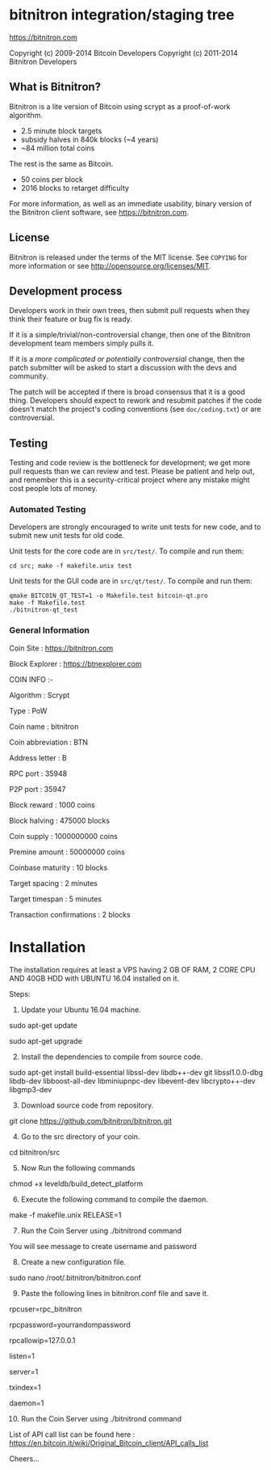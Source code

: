 bitnitron integration/staging tree
================================

https://bitnitron.com

Copyright (c) 2009-2014 Bitcoin Developers
Copyright (c) 2011-2014 Bitnitron Developers

What is Bitnitron?
----------------

Bitnitron is a lite version of Bitcoin using scrypt as a proof-of-work algorithm.
 - 2.5 minute block targets
 - subsidy halves in 840k blocks (~4 years)
 - ~84 million total coins

The rest is the same as Bitcoin.
 - 50 coins per block
 - 2016 blocks to retarget difficulty

For more information, as well as an immediate usability, binary version of the Bitnitron client software, see https://bitnitron.com.

License
-------

Bitnitron is released under the terms of the MIT license. See `COPYING` for more information or see http://opensource.org/licenses/MIT.

Development process
-------------------

Developers work in their own trees, then submit pull requests when they think their feature or bug fix is ready.

If it is a simple/trivial/non-controversial change, then one of the Bitnitron development team members simply pulls it.

If it is a *more complicated or potentially controversial* change, then the patch submitter will be asked to start a discussion with the devs and community.

The patch will be accepted if there is broad consensus that it is a good thing.
Developers should expect to rework and resubmit patches if the code doesn't match the project's coding conventions (see `doc/coding.txt`) or are controversial.


Testing
-------

Testing and code review is the bottleneck for development; we get more pull requests than we can review and test. Please be patient and help out, and remember this is a security-critical project where any mistake might cost people lots of money.

### Automated Testing

Developers are strongly encouraged to write unit tests for new code, and to submit new unit tests for old code.

Unit tests for the core code are in `src/test/`. To compile and run them:

    cd src; make -f makefile.unix test

Unit tests for the GUI code are in `src/qt/test/`. To compile and run them:

    qmake BITCOIN_QT_TEST=1 -o Makefile.test bitcoin-qt.pro
    make -f Makefile.test
    ./bitnitron-qt_test


### General Information

Coin Site : https://bitnitron.com

Block Explorer : https://btnexplorer.com

COIN INFO :-

Algorithm : Scrypt

Type : PoW

Coin name : bitnitron

Coin abbreviation : BTN

Address letter : B

RPC port : 35948

P2P port : 35947

Block reward : 1000 coins

Block halving : 475000 blocks

Coin supply : 1000000000 coins

Premine amount : 50000000 coins

Coinbase maturity : 10 blocks

Target spacing : 2 minutes

Target timespan : 5 minutes

Transaction confirmations : 2 blocks



 
Installation
===========================

The installation requires at least a VPS having 2 GB OF RAM, 2 CORE CPU AND 40GB HDD with UBUNTU 16.04 installed on it. 

Steps:
 
1) Update your Ubuntu 16.04 machine.

sudo apt-get update

sudo apt-get upgrade

2) Install the dependencies to compile from source code.

sudo apt-get install build-essential libssl-dev libdb++-dev git libssl1.0.0-dbg libdb-dev libboost-all-dev libminiupnpc-dev libevent-dev libcrypto++-dev libgmp3-dev 

3) Download source code from repository.

git clone https://github.com/bitnitron/bitnitron.git

4) Go to the src directory of your coin.

cd bitnitron/src

5)  Now Run the following commands

chmod +x leveldb/build_detect_platform

6) Execute the following command to compile the daemon.

make -f makefile.unix RELEASE=1

7) Run the Coin Server using ./bitnitrond command

You will see message to create username and password

8) Create a new configuration file.

sudo nano /root/.bitnitron/bitnitron.conf

9) Paste the following lines in bitnitron.conf file and save it.

rpcuser=rpc_bitnitron

rpcpassword=yourrandompassword

rpcallowip=127.0.0.1

listen=1

server=1

txindex=1

daemon=1

10) Run the Coin Server using ./bitnitrond command


List of API call list can be found here : https://en.bitcoin.it/wiki/Original_Bitcoin_client/API_calls_list



Cheers...
